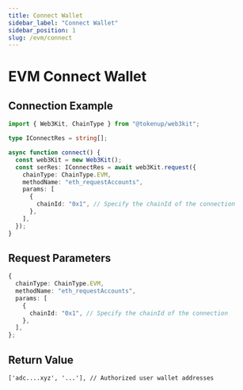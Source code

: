 ```yaml
---
title: Connect Wallet
sidebar_label: "Connect Wallet"
sidebar_position: 1
slug: /evm/connect
---
```

# EVM Connect Wallet

## Connection Example

```typescript
import { Web3Kit, ChainType } from "@tokenup/web3kit";

type IConnectRes = string[];

async function connect() {
  const web3Kit = new Web3Kit();
  const serRes: IConnectRes = await web3Kit.request({
    chainType: ChainType.EVM,
    methodName: "eth_requestAccounts",
    params: [
      {
        chainId: "0x1", // Specify the chainId of the connection
      },
    ],
  });
}
```

## Request Parameters

```typescript
{
  chainType: ChainType.EVM,
  methodName: "eth_requestAccounts",
  params: [
    {
      chainId: "0x1", // Specify the chainId of the connection
    },
  ],
};
```

## Return Value

```typescript{4}
['adc....xyz', '...'], // Authorized user wallet addresses
```
